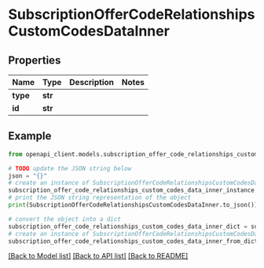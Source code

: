# SubscriptionOfferCodeRelationshipsCustomCodesDataInner


## Properties

Name | Type | Description | Notes
------------ | ------------- | ------------- | -------------
**type** | **str** |  | 
**id** | **str** |  | 

## Example

```python
from openapi_client.models.subscription_offer_code_relationships_custom_codes_data_inner import SubscriptionOfferCodeRelationshipsCustomCodesDataInner

# TODO update the JSON string below
json = "{}"
# create an instance of SubscriptionOfferCodeRelationshipsCustomCodesDataInner from a JSON string
subscription_offer_code_relationships_custom_codes_data_inner_instance = SubscriptionOfferCodeRelationshipsCustomCodesDataInner.from_json(json)
# print the JSON string representation of the object
print(SubscriptionOfferCodeRelationshipsCustomCodesDataInner.to_json())

# convert the object into a dict
subscription_offer_code_relationships_custom_codes_data_inner_dict = subscription_offer_code_relationships_custom_codes_data_inner_instance.to_dict()
# create an instance of SubscriptionOfferCodeRelationshipsCustomCodesDataInner from a dict
subscription_offer_code_relationships_custom_codes_data_inner_from_dict = SubscriptionOfferCodeRelationshipsCustomCodesDataInner.from_dict(subscription_offer_code_relationships_custom_codes_data_inner_dict)
```
[[Back to Model list]](../README.md#documentation-for-models) [[Back to API list]](../README.md#documentation-for-api-endpoints) [[Back to README]](../README.md)


